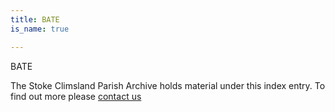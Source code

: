 ```yaml
---
title: BATE
is_name: true

---
```


BATE


The Stoke Climsland Parish Archive holds material under this index entry. To find out more please [contact us](/contact/)
